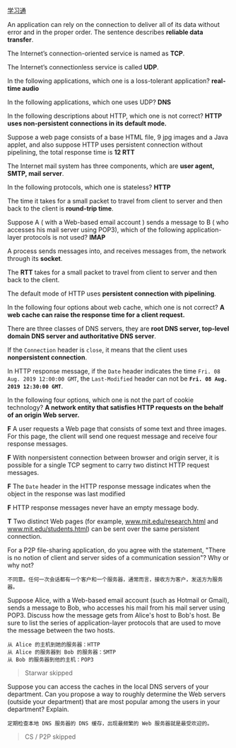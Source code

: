 [学习通](https://mooc1.chaoxing.com/mooc-ans/mooc2/work/view?courseId=240832925&classId=92306555&cpi=266037146&workId=33956925&answerId=52972434&enc=dbc560efbc050dec9ef87d741c944dfa)

An application can rely on the connection to deliver all of its data without error and in the proper order. The sentence describes **reliable data transfer**.

The Internet’s connection-oriented service is named as **TCP**.

The Internet’s connectionless service is called **UDP**.

In the following applications, which one is a loss-tolerant application? **real-time audio**

In the following applications, which one uses UDP? **DNS**

In the following descriptions about HTTP, which one is not correct? **HTTP uses non-persistent connections in its default mode.**

Suppose a web page consists of a base HTML file, 9 jpg images and a Java applet, and also suppose HTTP uses persistent connection without pipelining, the total response time is **$12$ RTT**

The Internet mail system has three components, which are **user agent, SMTP, mail server**.

In the following protocols, which one is stateless? **HTTP**

The time it takes for a small packet to travel from client to server and then back to the client is **round-trip time**.

Suppose A ( with a Web-based email account ) sends a message to B ( who accesses his mail server using POP3), which of the following application-layer protocols is not used? **IMAP**

A process sends messages into, and receives messages from, the network through its **socket**.

The **RTT** takes for a small packet to travel from client to server and then back to the client.

The default mode of HTTP uses **persistent connection with pipelining**.

In the following four options about web cache, which one is not correct? **A web cache can raise the response time for a client request.**

There are three classes of DNS servers, they are **root DNS server, top-level domain DNS server and authoritative DNS server**.

If the `Connection` header is `close`, it means that the client uses **nonpersistent connection**.

In HTTP response message, if the `Date` header indicates the time `Fri. 08 Aug. 2019 12:00:00 GMT`, the `Last-Modified` header can not be **`Fri. 08 Aug. 2019 12:30:00 GMT`**.

In the following four options, which one is not the part of cookie technology? **A network entity that satisfies HTTP requests on the behalf of an origin Web server.**

**F** A user requests a Web page that consists of some text and three images. For this page, the client will send one request message and receive four response messages.

**F** With nonpersistent connection between browser and origin server, it is possible for a single TCP segment to carry two distinct HTTP request messages.

**F** The `Date` header in the HTTP response message indicates when the object in the response was last modified

**F** HTTP response messages never have an empty message body.

**T** Two distinct Web pages (for example, www.mit.edu/research.html and www.mit.edu/students.html) can be sent over the same persistent connection.

For a P2P file-sharing application, do you agree with the statement, "There is no notion of client and server sides of a communication session"? Why or why not?

```text
不同意。任何一次会话都有一个客户和一个服务器，通常而言，接收方为客户，发送方为服务器。
```

Suppose Alice, with a Web-based email account (such as Hotmail or Gmail), sends a message to Bob, who accesses his mail from his mail server using POP3. Discuss how the message gets from Alice's host to Bob's host. Be sure to list the series of application-layer protocols that are used to move the message between the two hosts.

```text
从 Alice 的主机到她的服务器：HTTP  
从 Alice 的服务器到 Bob 的服务器：SMTP
从 Bob 的服务器到他的主机：POP3
```

> Starwar skipped

Suppose you can access the caches in the local DNS servers of your department. Can you propose a way to roughly determine the Web servers (outside your department) that are most popular among the users in your department? Explain.

```text
定期检查本地 DNS 服务器的 DNS 缓存，出现最频繁的 Web 服务器就是最受欢迎的。
```

> CS / P2P skipped